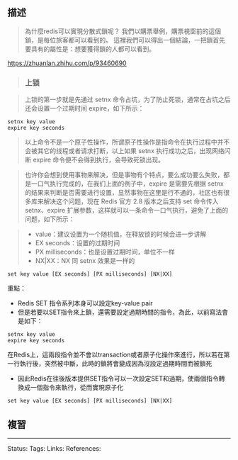 ## 描述
> 為什麼redis可以實現分散式鎖呢？
> 我們以購票舉例，購票視窗前的這個鎖，是每位旅客都可以看到的。
> 這裡我們可以得出一個結論，一把鎖首先要具有的屬性是：想要獲得鎖的人都可以看到。


https://zhuanlan.zhihu.com/p/93460690

> ### **上锁**

> 上锁的第一步就是先通过 setnx 命令占坑，为了防止死锁，通常在占坑之后还会设置一个过期时间 expire，如下所示：

```text
setnx key value
expire key seconds
```

> 以上命令不是一个原子性操作，所谓原子性操作是指命令在执行过程中并不会被其它的线程或者请求打断，以上如果 setnx 执行成功之后，出现网络闪断 expire 命令便不会得到执行，会导致死锁出现。

> 也许你会想到使用事物来解决，但是事物有个特点，要么成功要么失败，都是一口气执行完成的，在我们上面的例子中，expire 是需要先根据 setnx 的结果来判断是否需要进行设置，显然事物在这里是行不通的，社区也有很多库来解决这个问题，现在 Redis 官方 2.8 版本之后支持 set 命令传入 setnx、expire 扩展参数，这样就可以一条命令一口气执行，避免了上面的问题，如下所示：

> -   value：建议设置为一个随机值，在释放锁的时候会进一步讲解
> -   EX seconds：设置的过期时间
> -   PX milliseconds：也是设置过期时间，单位不一样
> -   NX|XX：NX 同 setnx 效果是一样的

```text
set key value [EX seconds] [PX milliseconds] [NX|XX]
```

重點：
- Redis SET 指令系列本身可以設定key-value pair
- 但是若要以SET指令來上鎖，還需要設定過期時間的指令，為此，以前寫法會是如下：
```
setnx key value
expire key seconds
```
 在Redis上，這兩段指令並不會以transaction或者原子化操作來進行，所以若在第一行執行後，突然被中斷，此時的鎖將會變成因為沒設定過期時間而被鎖死
- 因此Redis在往後版本提供SET指令可以一次設定SET和過期，使兩個指令轉換成一個指令來執行，從而實現原子化
```
set key value [EX seconds] [PX milliseconds] [NX|XX]
```



## 複習


---
Status: 
Tags:
Links:
References:
